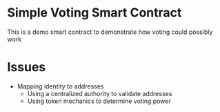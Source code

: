 # Simple Voting Smart Contract
This is a demo smart contract to demonstrate how voting could possibly work

# Issues
- Mapping identity to addresses
    - Using a centralized authority to validate addresses
    - Using token mechanics to determine voting power 
